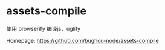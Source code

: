 # assets-compile

使用 browserify 编译js，uglify

Homepage: https://github.com/bughou-node/assets-compile
